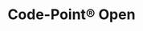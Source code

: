 ---
schema: default
title: Code-Point® Open
organization: Perth and Kinross Council
notes: Code-Point Open is a dataset that contains postcode units, each of which have a precise geographical location. There are approximately 1.7 million postcode units in England, Scotland and Wales. Each postcode unit, such as KY12 8UP or PO14 2RS, contains an average of fifteen adjoining addresses. Northern Ireland postcodes are not available with Code-Point Open.
resources:

  - name: Code-Point® Open HTML
  - url: https://www.ordnancesurvey.co.uk/business-government/products/code-point-open
  - format: HTML

  - name: Code-Point® Open HTML
  - url: https://www.ordnancesurvey.co.uk/opendatadownload/products.html#CODEPO
  - format: HTML

license: uk-ogl
category:

  - addresses

  - administrative-codes

  - location

  - postcode

  - postcode-units


  - 

maintainer: Tim Wisniewski
maintainer_email: tim@timwis.com
---